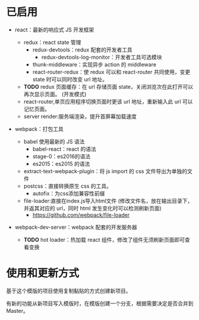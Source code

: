 # 已启用


- react：最新的响应式 JS 开发框架
    - redux：react state 管理
        - redux-devtools：redux 配套的开发者工具
            - redux-devtools-log-monitor：开发者工具可选模块
        - thunk-middleware：实现异步 action 的 middleware
        - react-router-redux：使 redux 可以和 react-router 共同使用，变更 state 时可以同时改变 url 地址。
    - **TODO** redux 页面缓存：在 url 存储页面 state，关闭浏览次在此打开可以再次显示页面。 (开发模式)
    - react-router,单页应用程序切换页面时更该 url 地址，重新输入此 url 可以记忆页面。
    - server render:服务端渲染，提升首屏幕加载速度


- webpack：打包工具
    - babel 使用最新的 JS 语法
        - babel-react：react 的语法
        - stage-0：es2016的语法
        - es2015：es2015 的语法
   - extract-text-webpack-plugin：将 js import 的 css 文件导出为单独的文件
   - postcss：直接转换原生 css 的工具。
       - autofix：为css添加兼容性前缀
   - file-loader:直接在index.js导入html文件 (修改文件名，放在输出目录下，并返其对应的 url，同时 html 发生变化时可以检测刷新页面)
        - https://github.com/webpack/file-loader
- webpack-dev-server：webpack 配套的开发服务器
    - **TODO** hot loader：热加载 react 组件，修改了组件无须刷新页面即可查看变换


# 使用和更新方式

基于这个模版的项目使用复制黏贴的方式创建新项目。

有新的功能从新项目写入模版时，在模版创建一个分支，根据需要决定是否合并到 Master。
